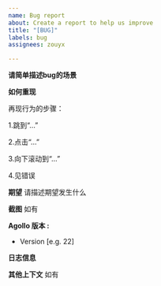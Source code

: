 ```yaml
---
name: Bug report
about: Create a report to help us improve
title: "[BUG]"
labels: bug
assignees: zouyx

---
```


**请简单描述bug的场景**


**如何重现**

再现行为的步骤：

1.跳到“…”

2.点击“…”

3.向下滚动到“…”

4.见错误

**期望**
请描述期望发生什么

**截图**
如有

**Agollo 版本 :**
 - Version [e.g. 22]

**日志信息**

**其他上下文**
如有
